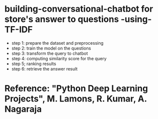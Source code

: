 # building-conversational-chatbot for store's answer to questions -using-TF-IDF
* step 1: prepare the dataset and preprocessing
* step 2: train the model on the questions
* step 3: transform the query to chatbot
* step 4: computing similarity score for the query
* step 5; ranking results
* step 6: retrieve the answer result

# Reference: "Python Deep Learning Projects", M. Lamons, R. Kumar, A. Nagaraja
